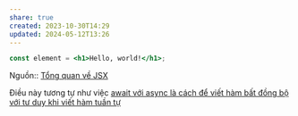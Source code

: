 ```yaml
---
share: true
created: 2023-10-30T14:29
updated: 2024-05-12T13:26
---
```

```jsx
const element = <h1>Hello, world!</h1>;
```
Nguồn:: [Tổng quan về JSX](https://viblo.asia/p/tong-quan-ve-jsx-Qbq5QqBL5D8)

Điều này tương tự như việc [await với async là cách để viết hàm bất đồng bộ với tư duy khi viết hàm tuần tự](../../../../Ng%C3%B4n%20ng%E1%BB%AF/Ng%C3%B4n%20ng%E1%BB%AF%20l%E1%BA%ADp%20tr%C3%ACnh/JavaScript%20v%C3%A0%20Python/JavaScript/Bi%E1%BA%BFn%20v%C3%A0%20h%C3%A0m/Callback,%20promise,%20async,%20await/await%20v%E1%BB%9Bi%20async%20l%C3%A0%20c%C3%A1ch%20%C4%91%E1%BB%83%20vi%E1%BA%BFt%20h%C3%A0m%20b%E1%BA%A5t%20%C4%91%E1%BB%93ng%20b%E1%BB%99%20v%E1%BB%9Bi%20t%C6%B0%20duy%20khi%20vi%E1%BA%BFt%20h%C3%A0m%20tu%E1%BA%A7n%20t%E1%BB%B1.md)